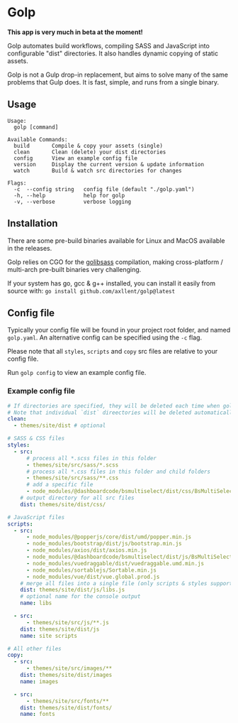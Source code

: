 # Golp

**This app is very much in beta at the moment!**

Golp automates build workflows, compiling SASS and JavaScript into configurable "dist" directories. It also handles dynamic copying of static assets.

Golp is not a Gulp drop-in replacement, but aims to solve many of the same problems that Gulp does. It is fast, simple, and runs from a single binary.


## Usage
```
Usage:
  golp [command]

Available Commands:
  build       Compile & copy your assets (single)
  clean       Clean (delete) your dist directories
  config      View an example config file
  version     Display the current version & update information
  watch       Build & watch src directories for changes

Flags:
  -c  --config string   config file (default "./golp.yaml")
  -h, --help            help for golp
  -v, --verbose         verbose logging
```

## Installation

There are some pre-build binaries available for Linux and MacOS available in the releases.

Golp relies on CGO for the [golibsass](github.com/bep/golibsass) compilation, making cross-platform / multi-arch pre-built binaries very challenging.

If your system has go, gcc & g++ installed, you can install it easily from source with: `go install github.com/axllent/golp@latest`


## Config file

Typically your config file will be found in your project root folder, and named `golp.yaml`. An alternative config can be specified using the `-c` flag.

Please note that all `styles`, `scripts` and `copy` src files are relative to your config file.

Run `golp config` to view an example config file.


### Example config file

```yaml
# If directories are specified, they will be deleted each time when golp is run.
# Note that individual `dist` direectories will be deleted automatically too.
clean: 
  - themes/site/dist # optional

# SASS & CSS files
styles:
  - src:
      # process all *.scss files in this folder
      - themes/site/src/sass/*.scss
      # process all *.css files in this folder and child folders
      - themes/site/src/sass/**.css 
      # add a specific file
      - node_modules/@dashboardcode/bsmultiselect/dist/css/BsMultiSelect.css
    # output directory for all src files
    dist: themes/site/dist/css/

# JavaScript files
scripts:
  - src:
      - node_modules/@popperjs/core/dist/umd/popper.min.js
      - node_modules/bootstrap/dist/js/bootstrap.min.js
      - node_modules/axios/dist/axios.min.js
      - node_modules/@dashboardcode/bsmultiselect/dist/js/BsMultiSelect.min.js
      - node_modules/vuedraggable/dist/vuedraggable.umd.min.js
      - node_modules/sortablejs/Sortable.min.js
      - node_modules/vue/dist/vue.global.prod.js
    # merge all files into a single file (only scripts & styles supported)
    dist: themes/site/dist/js/libs.js 
    # optional name for the console output
    name: libs

  - src:
      - themes/site/src/js/**.js
    dist: themes/site/dist/js
    name: site scripts

# All other files
copy:
  - src:
      - themes/site/src/images/**
    dist: themes/site/dist/images
    name: images

  - src: 
      - themes/site/src/fonts/**
    dist: themes/site/dist/fonts/
    name: fonts
```
